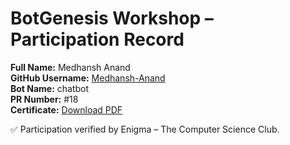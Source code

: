 # BotGenesis Workshop – Participation Record

**Full Name:** Medhansh Anand  
**GitHub Username:** [Medhansh-Anand](https://github.com/Medhansh-Anand)  
**Bot Name:** chatbot  
**PR Number:** #18  
**Certificate:** [Download PDF](../certs/MedhanshAnand.pdf)

✅ Participation verified by Enigma – The Computer Science Club.
